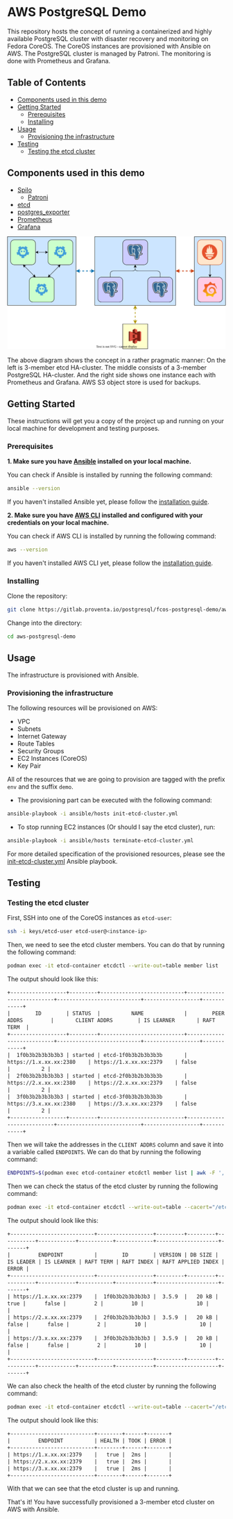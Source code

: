 # AWS PostgreSQL Demo

This repository hosts the concept of running a containerized and highly available PostgreSQL cluster with disaster recovery and monitoring on Fedora CoreOS. The CoreOS instances are provisioned with Ansible on AWS. The PostgreSQL cluster is managed by Patroni. The monitoring is done with Prometheus and Grafana.
## Table of Contents

- [Components used in this demo](#components-used-in-this-demo)
- [Getting Started](#getting-started)
  - [Prerequisites](#prerequisites)
  - [Installing](#installing)
- [Usage](#usage)
  - [Provisioning the infrastructure](#provisioning)
- [Testing](#testing)
  - [Testing the etcd cluster](#testing-the-etcd-cluster)

## Components used in this demo

* [Spilo](https://github.com/zalando/spilo)
  * [Patroni](https://github.com/zalando/patroni)
* [etcd](https://github.com/coreos/etcd)
* [postgres_exporter](https://github.com/prometheus-community/postgres_exporter)
* [Prometheus](https://github.com/prometheus/prometheus)
* [Grafana](https://github.com/grafana/grafana)

![Architecture](docs/architecture.svg)

The above diagram shows the concept in a rather pragmatic manner: On the left is 3-member etcd HA-cluster. The middle consists of a 3-member PostgreSQL HA-cluster. And the right side shows one instance each with Prometheus and Grafana. AWS S3 object store is used for backups.

## Getting Started

These instructions will get you a copy of the project up and running on your local machine for development and testing purposes.

### Prerequisites

<b>1. Make sure you have [Ansible](https://docs.ansible.com/ansible/latest/installation_guide/intro_installation.html) installed on your local machine.</b>


You can check if Ansible is installed by running the following command:

```bash
ansible --version
```

If you haven't installed Ansible yet, please follow the [installation guide](https://docs.ansible.com/ansible/latest/installation_guide/intro_installation.html).

<b>2. Make sure you have [AWS CLI](https://docs.aws.amazon.com/cli/latest/userguide/cli-chap-install.html) installed and configured with your credentials on your local machine.</b>

You can check if AWS CLI is installed by running the following command:

```bash
aws --version
```

If you haven't installed AWS CLI yet, please follow the [installation guide](https://docs.aws.amazon.com/cli/latest/userguide/cli-chap-install.html).

### Installing

Clone the repository:

```bash
git clone https://gitlab.proventa.io/postgresql/fcos-postgresql-demo/aws-postgresql-demo.git
```

Change into the directory:

```bash
cd aws-postgresql-demo
```

## Usage

The infrastructure is provisioned with Ansible.

### Provisioning the infrastructure

The following resources will be provisioned on AWS:
- VPC
- Subnets
- Internet Gateway
- Route Tables
- Security Groups
- EC2 Instances (CoreOS)
- Key Pair

All of the resources that we are going to provision are tagged with the prefix `env` and the suffix `demo`.

* The provisioning part can be executed with the following command:

```bash
ansible-playbook -i ansible/hosts init-etcd-cluster.yml
```

* To stop running EC2 instances (Or should I say the etcd cluster), run:
```bash
ansible-playbook -i ansible/hosts terminate-etcd-cluster.yml
```

For more detailed specification of the provisioned resources, please see the [init-etcd-cluster.yml](init-etcd-cluster.yml) Ansible playbook.

## Testing

### Testing the etcd cluster

First, SSH into one of the CoreOS instances as `etcd-user`:

```bash
ssh -i keys/etcd-user etcd-user@<instance-ip>
```

Then, we need to see the etcd cluster members. You can do that by running the following command:

```bash
podman exec -it etcd-container etcdctl --write-out=table member list
```

The output should look like this:

```
+------------------+---------+---------------------------+---------------------------+---------------------------+------------------+------------+
|        ID        | STATUS  |          NAME             |        PEER ADDRS         |       CLIENT ADDRS        | IS LEARNER       | RAFT TERM  |
+------------------+---------+---------------------------+---------------------------+---------------------------+------------------+------------+
|  1f0b3b2b3b3b3b3 | started | etcd-1f0b3b2b3b3b3b       | https://1.x.xx.xx:2380    | https://1.x.xx.xx:2379    | false            |          2 |
|  2f0b3b2b3b3b3b3 | started | etcd-2f0b3b2b3b3b3b       | https://2.x.xx.xx:2380    | https://2.x.xx.xx:2379    | false            |          2 |
|  3f0b3b2b3b3b3b3 | started | etcd-3f0b3b2b3b3b3b       | https://3.x.xx.xx:2380    | https://3.x.xx.xx:2379    | false            |          2 |
+------------------+---------+---------------------------+---------------------------+---------------------------+------------------+------------+
```

Then we will take the addresses in the `CLIENT ADDRS` column and save it into a variable called `ENDPOINTS`. We can do that by running the following command:

```bash
ENDPOINTS=$(podman exec etcd-container etcdctl member list | awk -F ', ' '{print $5}' | tr '\n' ',' | sed 's/.$//')
```

Then we can check the status of the etcd cluster by running the following command:
```bash
podman exec -it etcd-container etcdctl --write-out=table --cacert="/etc/certs/etcd-root-ca.pem" --insecure-skip-tls-verify --endpoints=$ENDPOINTS endpoint status
```

The output should look like this:

```
+---------------------------+------------------+---------+---------+-----------+------------+-----------+------------+--------------------+-------+
|         ENDPOINT          |        ID        | VERSION | DB SIZE | IS LEADER | IS LEARNER | RAFT TERM | RAFT INDEX | RAFT APPLIED INDEX | ERROR |
+---------------------------+------------------+---------+---------+-----------+------------+-----------+------------+--------------------+-------+
| https://1.x.xx.xx:2379    |  1f0b3b2b3b3b3b3 |  3.5.9  |   20 kB |      true |      false |         2 |         10 |                 10 |       |
| https://2.x.xx.xx:2379    |  2f0b3b2b3b3b3b3 |  3.5.9  |   20 kB |     false |      false |         2 |         10 |                 10 |       |
| https://3.x.xx.xx:2379    |  3f0b3b2b3b3b3b3 |  3.5.9  |   20 kB |     false |      false |         2 |         10 |                 10 |       |
+---------------------------+------------------+---------+---------+-----------+------------+-----------+------------+--------------------+-------+
```

We can also check the health of the etcd cluster by running the following command:

```bash
podman exec -it etcd-container etcdctl --write-out=table --cacert="/etc/certs/etcd-root-ca.pem" --insecure-skip-tls-verify --endpoints=$ENDPOINTS endpoint health
```

The output should look like this:

```
+---------------------------+--------+------+-------+
|         ENDPOINT          | HEALTH | TOOK | ERROR |
+---------------------------+--------+------+-------+
| https://1.x.xx.xx:2379    |   true |  2ms |       |
| https://2.x.xx.xx:2379    |   true |  2ms |       |
| https://3.x.xx.xx:2379    |   true |  2ms |       |
+---------------------------+--------+------+-------+
```


With that we can see that the etcd cluster is up and running.

That's it! You have successfully provisioned a 3-member etcd cluster on AWS with Ansible.